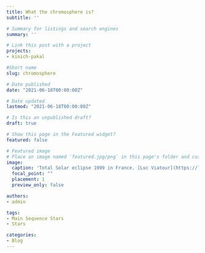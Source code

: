 ```yaml
---
title: What the chromosphere is?
subtitle: ''

# Summary for listings and search engines
summary: ''

# Link this post with a project
projects: 
- kinich-pakal

#Short name
slug: chromosphere

# Date published
date: "2021-06-18T00:00:00Z"

# Date updated
lastmod: "2021-06-18T00:00:00Z"

# Is this an unpublished draft?
draft: true

# Show this page in the Featured widget?
featured: false

# Featured image
# Place an image named `featured.jpg/png` in this page's folder and customize its options here.
image:
  caption: 'Total Solar eclipse 1999 in France. [Luc Viatour](https://lucnix.be/)'
  focal_point: ""
  placement: 1
  preview_only: false

authors:
- admin

tags:
- Main Sequence Stars
- Stars

categories:
- Blog
---
```



